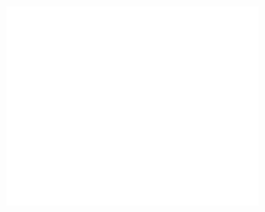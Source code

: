 <div align="center">
	<br>
	<a href="https://omegaui-io.web.app/">
		<img src="header.svg" width="800" height="400">
	</a>
	<br>
</div>